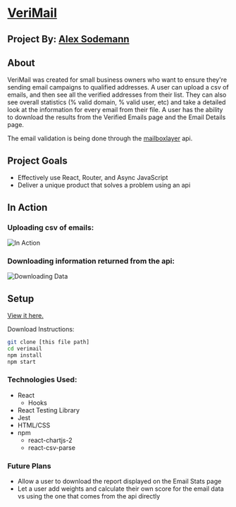 # [VeriMail](https://verimail.netlify.app/)

## Project By: [Alex Sodemann](https://github.com/asodemann18)

## About
VeriMail was created for small business owners who want to ensure they're sending email campaigns to qualified addresses. A user can upload a csv of emails, and then see all the verified addresses from their list. They can also see overall statistics (% valid domain, % valid user, etc) and take a detailed look at the information for every email from their file.  A user has the ability to download the results from the Verified Emails page and the Email Details page.

The email validation is being done through the [mailboxlayer](https://mailboxlayer.com/) api.

## Project Goals
* Effectively use React, Router, and Async JavaScript
* Deliver a unique product that solves a problem using an api

## In Action
### Uploading csv of emails:
![In Action](http://g.recordit.co/Q4taFOjSNm.gif)

### Downloading information returned from the api:
![Downloading Data](http://g.recordit.co/tlf0KLh7sR.gif)

## Setup
[View it here.](https://verimail.netlify.app/)

Download Instructions: 
```bash 
git clone [this file path]
cd verimail
npm install 
npm start
```

### Technologies Used:
* React
  * Hooks
* React Testing Library
* Jest
* HTML/CSS
* npm
  * react-chartjs-2
  * react-csv-parse

### Future Plans
* Allow a user to download the report displayed on the Email Stats page
* Let a user add weights and calculate their own score for the email data vs using the one that comes from the api directly 
